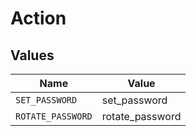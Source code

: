# Action


## Values

| Name              | Value             |
| ----------------- | ----------------- |
| `SET_PASSWORD`    | set_password      |
| `ROTATE_PASSWORD` | rotate_password   |